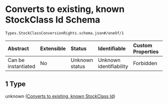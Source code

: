 # Converts to existing, known StockClass Id Schema

```txt
Types.StockClassConversionRights.schema.json#/oneOf/1
```

| Abstract            | Extensible | Status         | Identifiable            | Custom Properties | Additional Properties | Access Restrictions | Defined In                                                                                                                |
| :------------------ | :--------- | :------------- | :---------------------- | :---------------- | :-------------------- | :------------------ | :------------------------------------------------------------------------------------------------------------------------ |
| Can be instantiated | No         | Unknown status | Unknown identifiability | Forbidden         | Allowed               | none                | [StockClassConversionRights.schema.json\*](../schema/types/StockClassConversionRights.schema.json "open original schema") |

## 1 Type

unknown ([Converts to existing, known StockClass Id](stockclassconversionrights-oneof-converts-to-existing-known-stockclass-id.md))
